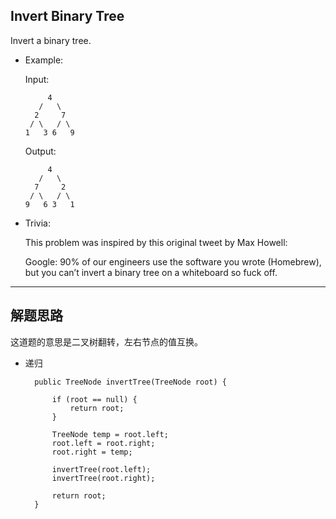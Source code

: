 ## Invert Binary Tree

Invert a binary tree.

- Example:

  Input:

  ```
       4
     /   \
    2     7
   / \   / \
  1   3 6   9
  ```

  Output:
  ```
       4
     /   \
    7     2
   / \   / \
  9   6 3   1
  ```

- Trivia:

  This problem was inspired by this original tweet by Max Howell:

  Google: 90% of our engineers use the software you wrote (Homebrew), but you can’t invert a binary tree on a whiteboard so fuck off.
---

## 解题思路
这道题的意思是二叉树翻转，左右节点的值互换。

- 递归

  ```
    public TreeNode invertTree(TreeNode root) {

        if (root == null) {
            return root;
        }

        TreeNode temp = root.left;
        root.left = root.right;
        root.right = temp;

        invertTree(root.left);
        invertTree(root.right);

        return root;
    }
  ```